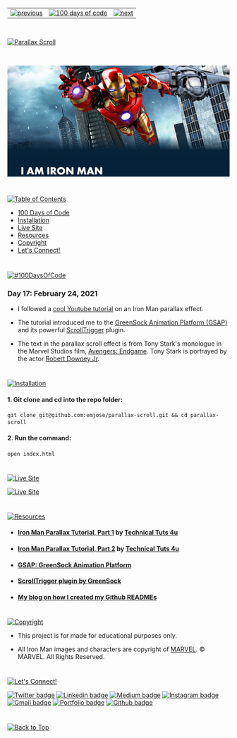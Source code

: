<p id="header"><p>

<table><tr>
<td> <a href="https://github.com/emjose/video-scroll-two/#header"><img src="https://res.cloudinary.com/dn1e07eul/image/upload/v1659330996/Readme%20Headers/header-left_ctkix5.png" alt="previous" style="width: 200px;"/></a> </td>
<td> <a href="https://github.com/emjose/one-hundred/#header"><img src="https://res.cloudinary.com/dn1e07eul/image/upload/v1659330606/Readme%20Headers/header-center_bkbdbt.png" alt="100 days of code" style="width: 580px;"/></a> </td>
<td> <a href="https://github.com/emjose/split-landing-page/#header"><img src="https://res.cloudinary.com/dn1e07eul/image/upload/v1659330646/Readme%20Headers/header-right_eftaz9.png" alt="next" style="width: 200px;"/></a> </td>
</tr></table>

<br>

<p id="project-title"><p>

<a href=#table-of-contents>![Parallax Scroll](https://res.cloudinary.com/dn1e07eul/image/upload/v1659385854/Readme%20Headers/inter-017-parallax-scroll_cwag69.png)</a>

<br>

<a href="https://emjose.github.io/parallax-scroll/">![Parallax Scroll](Assets/preview-017-parallax-scroll.png)</a>

#

<p id="table-of-contents"><p>

<a href=#table-of-contents>![Table of Contents](https://res.cloudinary.com/dn1e07eul/image/upload/v1659241355/Readme%20Headers/inter-toc_euxbbw.png)</a>

-   [100 Days of Code](#100days)
-   [Installation](#installation)
-   [Live Site](#live-site)
-   [Resources](#resources)
-   [Copyright](#copyright)
-   [Let's Connect!](#lets-connect)

#

<p id="100days"><p>

<a href=#100days>![#100DaysOfCode](https://res.cloudinary.com/dn1e07eul/image/upload/v1659389776/Readme%20Headers/inter-100hash_kjpgmt.png)</a>

### Day 17: February 24, 2021

-   I followed a <a href="https://youtu.be/zIlXK2_bxZc">cool Youtube tutorial</a> on an Iron Man parallax effect.

-   The tutorial introduced me to the <a href="https://greensock.com/">GreenSock Animation Platform (GSAP)</a> and its powerful <a href="https://greensock.com/scrolltrigger/">ScrollTrigger</a> plugin.

-   The text in the parallax scroll effect is from Tony Stark's monologue in the Marvel Studios film, <a href="https://www.marvel.com/movies/avengers-endgame">Avengers: Endgame</a>. Tony Stark is portrayed by the actor <a href="https://www.imdb.com/name/nm0000375/">Robert Downey Jr</a>.

#

<p id="installation"><p>

<a href=#installation>![Installation](https://res.cloudinary.com/dn1e07eul/image/upload/v1659389842/Readme%20Headers/inter-installation_j9ixlq.png)</a>

#### 1. Git clone and cd into the repo folder:

```console
git clone git@github.com:emjose/parallax-scroll.git && cd parallax-scroll
```

#### 2. Run the command:

```console
open index.html
```

#

<p id="live-site"><p>

<a href="https://emjose.github.io/parallax-scroll/">![Live Site](https://res.cloudinary.com/dn1e07eul/image/upload/v1659389947/Readme%20Headers/inter-live-site_ngkqcf.png)</a>

<a href="https://emjose.github.io/parallax-scroll/">![Live Site](Assets/017-ironman.gif)</a>

#

<p id="resources"><p>

<a href=#resources>![Resources](https://res.cloudinary.com/dn1e07eul/image/upload/v1659314247/Readme%20Headers/inter-resources_ncevbw.png)</a>

-   #### [Iron Man Parallax Tutorial, Part 1](https://youtu.be/zIlXK2_bxZc) by [Technical Tuts 4u](https://www.youtube.com/channel/UCeDbQlQY8jP9wGmBaVWhHMA)

-   #### [Iron Man Parallax Tutorial, Part 2](https://youtu.be/NR2vyUulNXQ) by [Technical Tuts 4u](https://www.youtube.com/channel/UCeDbQlQY8jP9wGmBaVWhHMA)

-   #### [GSAP: GreenSock Animation Platform](https://greensock.com/)

-   #### [ScrollTrigger plugin by GreenSock](https://greensock.com/scrolltrigger/)

-   #### [My blog on how I created my Github READMEs](https://emmanueljose.medium.com/readme-a-makeover-story-b9c7be37a6de?sk=7ae6623d365409d875753e4604e42ffd)

#

<p id="copyright"><p>

<a href=#copyright>![Copyright](https://res.cloudinary.com/dn1e07eul/image/upload/v1659391383/Readme%20Headers/inter-copyright_ax53yz.png)</a>

-   This project is for made for educational purposes only.

-   All Iron Man images and characters are copyright of <a href="https://www.marvel.com/">MARVEL</a>. © MARVEL. All Rights Reserved.

#

<p id="lets-connect"><p>

<a href=#lets-connect>![Let's Connect!](https://res.cloudinary.com/dn1e07eul/image/upload/v1659314257/Readme%20Headers/inter-lets-connect_bv3kcd.png)</a>

<p><a href="https://twitter.com/Emmanuel_Labor"><img src="https://img.shields.io/badge/twitter-%231DA1F2.svg?&style=for-the-badge&logo=twitter&logoColor=white" height=30 width=90 alt="Twitter badge"></a> <a href="https://www.linkedin.com/in/emmanuelpjose/"><img src="https://img.shields.io/badge/linkedin-%230064e7.svg?&style=for-the-badge&logo=linkedin&logoColor=white" height=30 width=90 alt="Linkedin badge"></a> <a href="https://emmanueljose.medium.com/"><img src="https://img.shields.io/badge/medium-%238700f5.svg?&style=for-the-badge&logo=medium&logoColor=white" height=30 width=90 alt="Medium badge"></a> <a href="https://www.instagram.com/emmanuel_jose/"><img src="https://img.shields.io/badge/instagram-%23ff0077.svg?&style=for-the-badge&logo=instagram&logoColor=white" height=30 width=90 alt="Instagram badge"></a> <a href="mailto:emjose@gmail.com"><img src="https://img.shields.io/badge/gmail-%23fd1745.svg?&style=for-the-badge&logo=gmail&logoColor=white" height=30 width=90 alt="Gmail badge"></a> <a href="https://www.emmanuel-jose.com/"><img src="https://img.shields.io/badge/portfolio-%23FF0000.svg?&style=for-the-badge&logoColor=white" height=30 width=90 alt="Portfolio badge"></a> <a href="https://github.com/emjose"><img src="https://img.shields.io/badge/github-%23ff8e44.svg?&style=for-the-badge&logo=github&logoColor=white" height=30 width=90 alt="Github badge"></a></p>

#

<a href=#header>![Back to Top](https://res.cloudinary.com/dn1e07eul/image/upload/v1659314281/Readme%20Headers/inter-congrats_m4p3ck.png)</a>
